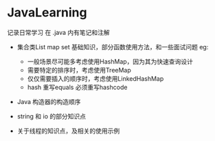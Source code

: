 # JavaLearning
记录日常学习
在 .java 内有笔记和注解


* 集合类List map set 基础知识，部分函数使用方法，和一些面试问题
  eg: 
     * 一般场景尽可能多考虑使用HashMap，因为其为快速查询设计
     * 需要特定的排序时，考虑使用TreeMap
     * 仅仅需要插入的顺序时，考虑使用LinkedHashMap
     * hash 重写equals 必须重写hashcode 

* Java 构造器的构造顺序

* string 和 io 的部分知识点
* 关于线程的知识点，及相关的使用示例

